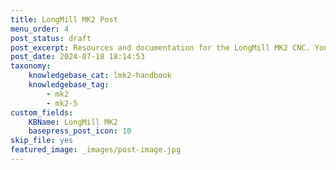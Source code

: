 ```yaml
---
title: LongMill MK2 Post
menu_order: 4
post_status: draft
post_excerpt: Resources and documentation for the LongMill MK2 CNC. You will find info about routers, software, assembly, end mills - everything you need to get started.
post_date: 2024-07-18 18:14:53
taxonomy:
    knowledgebase_cat: lmk2-handbook
    knowledgebase_tag:
        - mk2
        - mk2-5
custom_fields:
    KBName: LongMill MK2
    basepress_post_icon: 10
skip_file: yes
featured_image: _images/post-image.jpg
---
```


